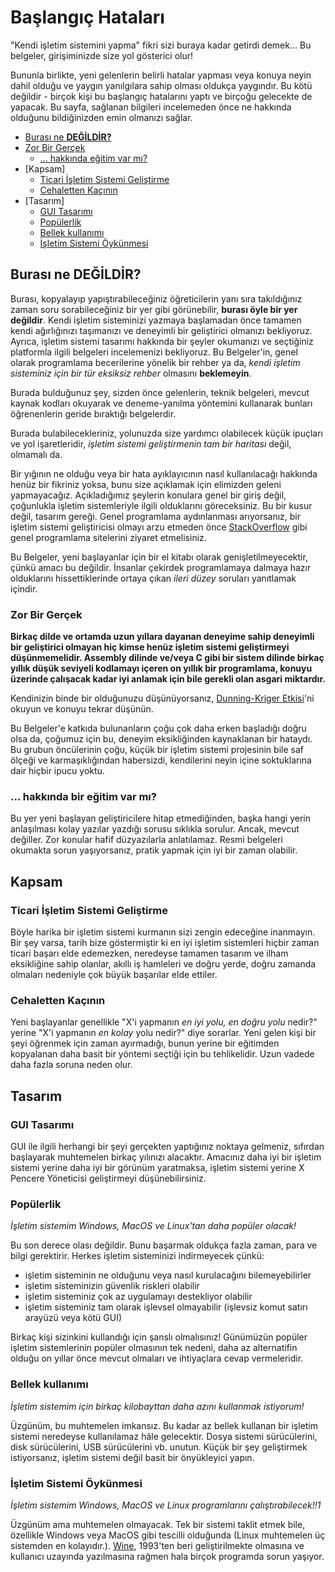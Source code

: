 # Başlangıç Hataları
"Kendi işletim sistemini yapma" fikri sizi buraya kadar getirdi demek...
Bu belgeler, girişiminizde size yol gösterici olur!

Bununla birlikte, yeni gelenlerin belirli hatalar yapması veya
konuya neyin dahil olduğu ve yaygın yanılgılara sahip olması oldukça
yaygındır. Bu kötü değildir - birçok kişi bu başlangıç hatalarını
yaptı ve birçoğu gelecekte de yapacak. Bu sayfa, sağlanan bilgileri
incelemeden önce ne hakkında olduğunu bildiğinizden emin
olmanızı sağlar.

- [Burası ne **DEĞİLDİR?**](#burası-ne-değildir)
- [Zor Bir Gerçek](#zor-bir-gerçek)
	- [... hakkında eğitim var mı?](#-hakkında-bir-eğitim-var-mı)
- [Kapsam]
	- [Ticari İşletim Sistemi Geliştirme](#ticari-işletim-sistemi-geliştirme)
	- [Cehaletten Kaçının](#cehaletten-kaçının)
- [Tasarım]
	- [GUI Tasarımı](#gui-tasarımı)
	- [Popülerlik](#popülerlik)
	- [Bellek kullanımı](#bellek-kullanımı)
	- [İşletim Sistemi Öykünmesi](#işletim-sistemi-öykünmesi)

## Burası ne **DEĞİLDİR**?
Burası, kopyalayıp yapıştırabileceğiniz öğreticilerin yanı sıra takıldığınız
zaman soru sorabileceğiniz bir yer gibi görünebilir, **burası öyle bir yer değildir**.
Kendi işletim sisteminizi yazmaya başlamadan önce tamamen kendi ağırlığınızı taşımanızı
ve deneyimli bir geliştirici olmanızı bekliyoruz. Ayrıca, işletim sistemi tasarımı hakkında
bir şeyler okumanızı ve seçtiğiniz platformla ilgili belgeleri incelemenizi bekliyoruz.
Bu Belgeler'in, genel olarak programlama becerilerine yönelik bir rehber ya da,
*kendi işletim sisteminiz için bir tür eksiksiz rehber* olmasını **beklemeyin**.

Burada bulduğunuz şey, sizden önce gelenlerin, teknik belgeleri, mevcut kaynak kodları okuyarak
ve deneme-yanılma yöntemini kullanarak bunları öğrenenlerin geride bıraktığı belgelerdir.

Burada bulabilecekleriniz, yolunuzda size yardımcı olabilecek küçük ipuçları ve yol
işaretleridir, *işletim sistemi geliştirmenin tam bir haritası* değil, olmamalı da.	

Bir yığının ne olduğu veya bir hata ayıklayıcının nasıl kullanılacağı hakkında henüz
bir fikriniz yoksa, bunu size açıklamak için elimizden geleni yapmayacağız. Açıkladığımız
şeylerin konulara genel bir giriş değil, çoğunlukla işletim sistemleriyle ilgili olduklarını
göreceksiniz. Bu bir kusur değil, tasarım gereği. Genel programlama aydınlanması arıyorsanız,
bir işletim sistemi geliştiricisi olmayı arzu etmeden önce [StackOverflow](https://stackoverflow.com)
gibi genel programlama sitelerini ziyaret etmelisiniz.

Bu Belgeler, yeni başlayanlar için bir el kitabı olarak genişletilmeyecektir, çünkü amacı bu değildir.
İnsanlar çekirdek programlamaya dalmaya hazır olduklarını hissettiklerinde ortaya çıkan *ileri düzey*
soruları yanıtlamak içindir.

### Zor Bir Gerçek
**Birkaç dilde ve ortamda uzun yıllara dayanan deneyime sahip deneyimli bir geliştirici
olmayan hiç kimse henüz işletim sistemi geliştirmeyi düşünmemelidir. Assembly dilinde ve/veya
C gibi bir sistem dilinde birkaç yıllık düşük seviyeli kodlamayı içeren on yıllık bir programlama,
konuyu üzerinde çalışacak kadar iyi anlamak için bile gerekli olan asgari miktardır.**

Kendinizin binde bir olduğunuzu düşünüyorsanız, [Dunning-Kriger Etkisi](https://tr.wikipedia.org/wiki/Dunning-Kruger_etkisi)'ni okuyun ve konuyu tekrar düşünün.

Bu Belgeler'e katkıda bulunanların çoğu çok daha erken başladığı doğru olsa da, çoğumuz için bu,
deneyim eksikliğinden kaynaklanan bir hataydı. Bu grubun öncülerinin çoğu, küçük bir işletim
sistemi projesinin bile saf ölçeği ve karmaşıklığından habersizdi, kendilerini neyin içine
soktuklarına dair hiçbir ipucu yoktu.

### ... hakkında bir eğitim var mı?
Bu yer yeni başlayan geliştiricilere hitap etmediğinden, başka hangi yerin anlaşılması
kolay yazılar yazdığı sorusu sıklıkla sorulur. Ancak, mevcut değiller. Zor konular hafif
düzyazılarla anlatılamaz. Resmi belgeleri okumakta sorun yaşıyorsanız, pratik yapmak için
iyi bir zaman olabilir.

## Kapsam
### Ticari İşletim Sistemi Geliştirme
Böyle harika bir işletim sistemi kurmanın sizi zengin edeceğine	inanmayın. Bir şey varsa,
tarih bize göstermiştir ki en iyi işletim sistemleri hiçbir zaman ticari başarı elde edemezken,
neredeyse tamamen tasarım ve ilham eksikliğine sahip olanlar, akıllı iş hamleleri ve doğru yerde,
doğru zamanda olmaları nedeniyle çok büyük başarılar elde ettiler.

### Cehaletten Kaçının
Yeni başlayanlar genellikle "X'i yapmanın *en iyi yolu, en doğru yolu* nedir?"
yerine "X'i yapmanın *en kolay* yolu nedir?" diye sorarlar. Yeni gelen kişi bir şeyi öğrenmek
için zaman ayırmadığı, bunun yerine bir eğitimden kopyalanan daha basit bir yöntemi seçtiği
için bu tehlikelidir. Uzun vadede daha fazla soruna neden olur.

## Tasarım
### GUI Tasarımı
GUI ile ilgili herhangi bir şeyi gerçekten yaptığınız noktaya gelmeniz, sıfırdan başlayarak
muhtemelen birkaç yılınızı alacaktır. Amacınız daha iyi bir işletim sistemi yerine daha
iyi bir görünüm yaratmaksa, işletim sistemi yerine X Pencere Yöneticisi geliştirmeyi düşünebilirsiniz.

### Popülerlik
*İşletim sistemim Windows, MacOS ve Linux'tan daha popüler olacak!*

Bu son derece olası değildir. Bunu başarmak oldukça fazla zaman, para ve bilgi gerektirir.
Herkes işletim sisteminizi indirmeyecek çünkü:
- işletim sisteminin ne olduğunu veya nasıl kurulacağını bilemeyebilirler
- işletim sisteminizin güvenlik riskleri olabilir
- işletim sisteminiz çok az uygulamayı destekliyor olabilir
- işletim sisteminiz tam olarak işlevsel olmayabilir (işlevsiz komut satırı arayüzü veya kötü GUI)

Birkaç kişi sizinkini kullandığı için şanslı olmalısınız! Günümüzün popüler işletim sistemlerinin
popüler olmasının tek nedeni, daha az alternatifin olduğu on yıllar önce mevcut olmaları ve ihtiyaçlara
cevap vermeleridir.

### Bellek kullanımı
*İşletim sistemim için birkaç kilobayttan daha azını kullanmak istiyorum!*

Üzgünüm, bu muhtemelen imkansız. Bu kadar az bellek kullanan bir işletim sistemi neredeyse
kullanılamaz hâle gelecektir. Dosya sistemi sürücülerini, disk sürücülerini, USB sürücülerini vb.
unutun. Küçük bir şey geliştirmek istiyorsanız, işletim sistemi değil basit bir önyükleyici
yapın.

### İşletim Sistemi Öykünmesi
*İşletim sistemim Windows, MacOS ve Linux programlarını çalıştırabilecek!!1*

Üzgünüm ama muhtemelen olmayacak. Tek bir sistemi taklit etmek bile, özellikle Windows
veya MacOS gibi tescilli olduğunda (Linux muhtemelen üç sistemden en kolayıdır.).
[Wine](https://winehq.org), 1993'ten beri geliştirilmekte olmasına ve kullanıcı uzayında yazılmasına
rağmen hala birçok programda sorun yaşıyor.